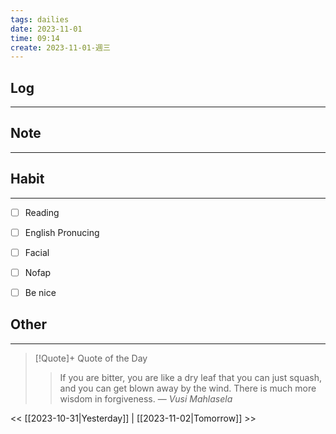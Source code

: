 ```yaml
---
tags: dailies  
date: 2023-11-01
time: 09:14
create: 2023-11-01-週三
---
```


## Log
---


## Note
---


## Habit
---
- [ ] Reading
- [ ] English Pronucing
- [ ] Facial
- [ ] Nofap
- [ ] Be nice


## Other
---

> [!Quote]+ Quote of the Day
> > If you are bitter, you are like a dry leaf that you can just squash, and you can get blown away by the wind. There is much more wisdom in forgiveness.
> — <cite>Vusi Mahlasela</cite>

<< [[2023-10-31|Yesterday]] | [[2023-11-02|Tomorrow]] >>